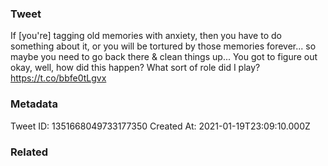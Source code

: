 ### Tweet
If [you're] tagging old memories with anxiety, then you have to do something about it, or you will be tortured by those memories forever... so maybe you need to go back there &amp; clean things up... You got to figure out okay, well, how did this happen? What sort of role did I play? https://t.co/bbfe0tLgvx

### Metadata
Tweet ID: 1351668049733177350
Created At: 2021-01-19T23:09:10.000Z

### Related

